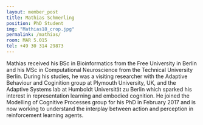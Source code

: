 ```yaml
---
layout: member_post
title: Mathias Schmerling
position: PhD Student
img: "Mathias18_crop.jpg"
permalink: /mathias/
room: MAR 5.015
tel: +49 30 314 29873
---
```

Mathias received his BSc in Bioinformatics from the Free University in Berlin and his MSc in Computational Neuroscience from the Technical University Berlin. During his studies, he was a visiting researcher with the Adaptive Behaviour and Coginition group at Plymouth University, UK, and the Adaptive Systems lab at Humboldt Universität zu Berlin which sparked his interest in representation learning and embodied cognition. He joined the Modelling of Cognitive Processes group for his PhD in February 2017 and is now working to understand the interplay between action and perception in reinforcement learning agents.
